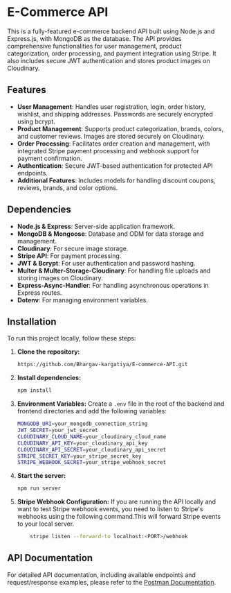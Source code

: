 # E-Commerce API

This is a fully-featured e-commerce backend API built using Node.js and Express.js, with MongoDB as the database. The API provides comprehensive functionalities for user management, product categorization, order processing, and payment integration using Stripe. It also includes secure JWT authentication and stores product images on Cloudinary.


## Features
- **User Management**: Handles user registration, login, order history, wishlist, and shipping addresses. Passwords are securely encrypted using bcrypt.
- **Product Management**: Supports product categorization, brands, colors, and customer reviews. Images are stored securely on Cloudinary.
- **Order Processing**: Facilitates order creation and management, with integrated Stripe payment processing and webhook support for payment confirmation.
- **Authentication**: Secure JWT-based authentication for protected API endpoints.
- **Additional Features**: Includes models for handling discount coupons, reviews, brands, and color options.


## Dependencies
* **Node.js & Express**: Server-side application framework.
* **MongoDB & Mongoose**: Database and ODM for data storage and management.
* **Cloudinary**: For secure image storage.
* **Stripe API**: For payment processing.
* **JWT & Bcrypt**: For user authentication and password hashing.
* **Multer & Multer-Storage-Cloudinary**: For handling file uploads and storing images on Cloudinary.
* **Express-Async-Handler**: For handling asynchronous operations in Express routes.
* **Dotenv**: For managing environment variables.

## Installation
To run this project locally, follow these steps:
1. **Clone the repository:**
   ```bash
   https://github.com/Bhargav-kargatiya/E-commerce-API.git
   ```

2. **Install dependencies:**
   ```bash
   npm install   
   ```
3. **Environment Variables:**
Create a `.env` file in the root of the backend and frontend directories and add the following variables:
     ```bash
     MONGODB_URI=your_mongodb_connection_string
     JWT_SECRET=your_jwt_secret
     CLOUDINARY_CLOUD_NAME=your_cloudinary_cloud_name
     CLOUDINARY_API_KEY=your_cloudinary_api_key
     CLOUDINARY_API_SECRET=your_cloudinary_api_secret
     STRIPE_SECRET_KEY=your_stripe_secret_key
     STRIPE_WEBHOOK_SECRET=your_stripe_webhook_secret
      ```  
4. **Start the server:**
   ```bash
   npm run server  
   ```
5. **Stripe Webhook Configuration:**
If you are running the API locally and want to test Stripe webhook events, you need to listen to Stripe's webhooks using the following command.This will forward Stripe events to your local server.
    ```bash
        stripe listen --forward-to localhost:<PORT>/webhook 
      ```
      
## API Documentation

For detailed API documentation, including available endpoints and request/response examples, please refer to the [Postman Documentation](https://documenter.getpostman.com/view/36171887/2sA3s3GWBc).


